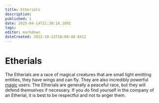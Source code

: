 ```yaml
---
title: Etherials
description: 
published: 1
date: 2025-04-14T21:30:18.109Z
tags: 
editor: markdown
dateCreated: 2022-10-23T18:04:48.841Z
---
```


# Etherials

The Etherials are a race of magical creatures that are small light emitting entities, they have wings and can fly. They are also incredibly powerful [magic](/structure/mechanic/magic.md) users. The Etherials are generally a peaceful race, but they will defend themselves if necessary. If you do find yourself in the company of an Etherial, it is best to be respectful and not to anger them.
